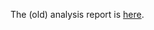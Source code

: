 The (old) analysis report is [here](https://github.com/druglogics/gitsbe-model-analysis/blob/master/old-data-for-report/report_May2018.pdf).
